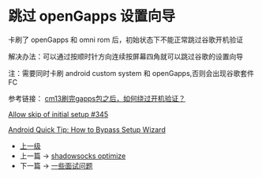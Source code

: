 # 跳过 openGapps 设置向导

卡刷了 openGapps 和 omni rom 后，初始状态下不能正常跳过谷歌开机验证

解决办法：可以通过按顺时针方向连续按屏幕四角就可以跳过谷歌的设置向导

注：需要同时卡刷 android custom system 和 openGapps,否则会出现谷歌套件 FC

参考链接：
[cm13刷完gapps包之后，如何绕过开机验证？](https://www.zhihu.com/question/51599271)

[Allow skip of initial setup #345](https://github.com/opengapps/opengapps/issues/345)

[Android Quick Tip: How to Bypass Setup Wizard](http://pocketnow.com/2010/07/12/android-quick-tip-how-to-bypass-touch-the-android-to-begin-video)

- [上一级](README.md)
- 上一篇 -> [shadowsocks optimize](shadowsocksOptimize.md)
- 下一篇 -> [一些面试问题](someInterviewQuestions.md)
